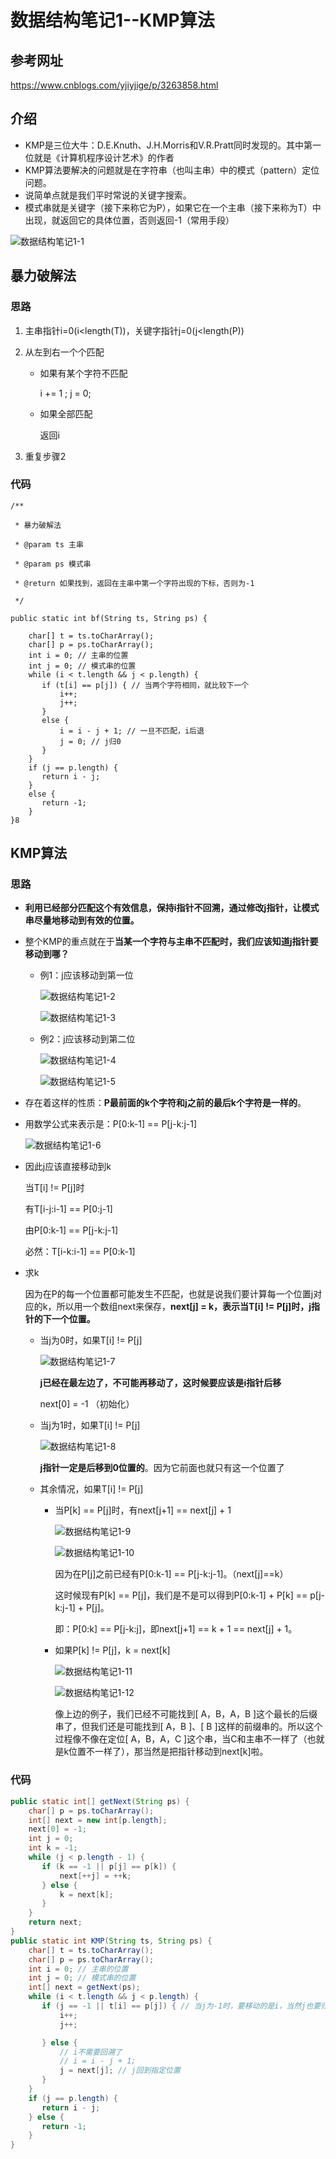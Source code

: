 # 数据结构笔记1--KMP算法

## 参考网址

https://www.cnblogs.com/yjiyjige/p/3263858.html

## 介绍

+ KMP是三位大牛：D.E.Knuth、J.H.Morris和V.R.Pratt同时发现的。其中第一位就是《计算机程序设计艺术》的作者
+ KMP算法要解决的问题就是在字符串（也叫主串）中的模式（pattern）定位问题。
+ 说简单点就是我们平时常说的关键字搜索。
+ 模式串就是关键字（接下来称它为P），如果它在一个主串（接下来称为T）中出现，就返回它的具体位置，否则返回-1（常用手段）

![数据结构笔记1-1](数据结构笔记1-1.png)

## 暴力破解法

### 思路

1. 主串指针i=0(i<length(T))，关键字指针j=0(j<length(P))

2. 从左到右一个个匹配

   + 如果有某个字符不匹配

     i += 1 ; j = 0;

   + 如果全部匹配

     返回i

3. 重复步骤2

### 代码

```8java
/**

 * 暴力破解法

 * @param ts 主串

 * @param ps 模式串

 * @return 如果找到，返回在主串中第一个字符出现的下标，否则为-1

 */

public static int bf(String ts, String ps) {

    char[] t = ts.toCharArray();
    char[] p = ps.toCharArray();
    int i = 0; // 主串的位置
    int j = 0; // 模式串的位置
    while (i < t.length && j < p.length) {
       if (t[i] == p[j]) { // 当两个字符相同，就比较下一个
           i++;
           j++;
       }
       else {
           i = i - j + 1; // 一旦不匹配，i后退
           j = 0; // j归0
       }
    }
    if (j == p.length) {
       return i - j;
    }
    else {
       return -1;
    }
}8
```

## KMP算法

### 思路

+ **利用已经部分匹配这个有效信息，保持i指针不回溯，通过修改j指针，让模式串尽量地移动到有效的位置。**

+ 整个KMP的重点就在于**当某一个字符与主串不匹配时，我们应该知道j指针要移动到哪？**

  + 例1：j应该移动到第一位

    ![数据结构笔记1-2](数据结构笔记1-2.png)

    ![数据结构笔记1-3](数据结构笔记1-3.png)

  + 例2：j应该移动到第二位

    ![数据结构笔记1-4](数据结构笔记1-4.png)

    ![数据结构笔记1-5](数据结构笔记1-5.png)

+ 存在着这样的性质：**P最前面的k个字符和j之前的最后k个字符是一样的**。

+ 用数学公式来表示是：P[0:k-1] == P[j-k:j-1]

  ![数据结构笔记1-6](数据结构笔记1-6.png)

+ 因此j应该直接移动到k

  当T[i] != P[j]时

  有T[i-j:i-1] == P[0:j-1]

  由P[0:k-1] == P[j-k:j-1]

  必然：T[i-k:i-1] == P[0:k-1]

+ 求k

  因为在P的每一个位置都可能发生不匹配，也就是说我们要计算每一个位置j对应的k，所以用一个数组next来保存，**next[j] = k，表示当T[i] != P[j]时，j指针的下一个位置。**

  + 当j为0时，如果T[i] != P[j]

    ![数据结构笔记1-7](数据结构笔记1-7.png)

    **j已经在最左边了，不可能再移动了，这时候要应该是i指针后移**

    next[0] = -1  （初始化）

  + 当j为1时，如果T[i] != P[j]

    ![数据结构笔记1-8](数据结构笔记1-8.png)

    **j指针一定是后移到0位置的**。因为它前面也就只有这一个位置了

  + 其余情况，如果T[i] != P[j]

    + 当P[k] == P[j]时，有next[j+1] == next[j] + 1

      ![数据结构笔记1-9](数据结构笔记1-9.png)

      ![数据结构笔记1-10](数据结构笔记1-10.png)

      因为在P[j]之前已经有P[0:k-1] == P[j-k:j-1]。（next[j]==k）

      这时候现有P[k] == P[j]，我们是不是可以得到P[0:k-1] + P[k] == p[j-k:j-1] + P[j]。

      即：P[0:k] == P[j-k:j]，即next[j+1] == k + 1 == next[j] + 1。

    + 如果P[k] != P[j]，k = next[k]

      ![数据结构笔记1-11](数据结构笔记1-11.png)

      ![数据结构笔记1-12](数据结构笔记1-12.png)

      像上边的例子，我们已经不可能找到[ A，B，A，B ]这个最长的后缀串了，但我们还是可能找到[ A，B ]、[ B ]这样的前缀串的。所以这个过程像不像在定位[ A，B，A，C ]这个串，当C和主串不一样了（也就是k位置不一样了），那当然是把指针移动到next[k]啦。

### 代码

```java
public static int[] getNext(String ps) {
    char[] p = ps.toCharArray();
    int[] next = new int[p.length];
    next[0] = -1;
    int j = 0;
    int k = -1;
    while (j < p.length - 1) {
       if (k == -1 || p[j] == p[k]) {
           next[++j] = ++k;
       } else {
           k = next[k];
       }
    }
    return next;
}
public static int KMP(String ts, String ps) {
    char[] t = ts.toCharArray();
    char[] p = ps.toCharArray();
    int i = 0; // 主串的位置
    int j = 0; // 模式串的位置
    int[] next = getNext(ps);
    while (i < t.length && j < p.length) {
       if (j == -1 || t[i] == p[j]) { // 当j为-1时，要移动的是i，当然j也要归0
           i++;
           j++;

       } else {
           // i不需要回溯了
           // i = i - j + 1;
           j = next[j]; // j回到指定位置
       }
    }
    if (j == p.length) {
       return i - j;
    } else {
       return -1;
    }
}
```


